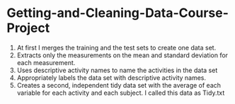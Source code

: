 # Getting-and-Cleaning-Data-Course-Project
1. At  first I merges the training and the test sets to create one data set.
2. Extracts only the measurements on the mean and standard deviation for each measurement. 
 3. Uses descriptive activity names to name the activities in the data set
 4. Appropriately labels the data set with descriptive activity names. 
 5. Creates a second, independent tidy data set with the average of each variable for each activity and each subject. I called this data as Tidy.txt
